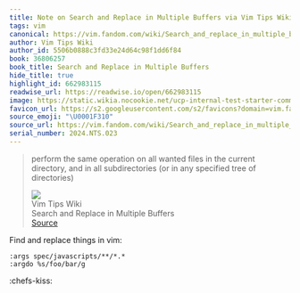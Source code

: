 ```yaml
---
title: Note on Search and Replace in Multiple Buffers via Vim Tips Wiki
tags: vim
canonical: https://vim.fandom.com/wiki/Search_and_replace_in_multiple_buffers#All_files_in_a_tree
author: Vim Tips Wiki
author_id: 5506b0888c3fd33e24d64c98f1dd6f84
book: 36806257
book_title: Search and Replace in Multiple Buffers
hide_title: true
highlight_id: 662983115
readwise_url: https://readwise.io/open/662983115
image: https://static.wikia.nocookie.net/ucp-internal-test-starter-commons/images/a/aa/FandomFireLogo.png/revision/latest?cb=20210713142711
favicon_url: https://s2.googleusercontent.com/s2/favicons?domain=vim.fandom.com
source_emoji: "\U0001F310"
source_url: https://vim.fandom.com/wiki/Search_and_replace_in_multiple_buffers#All_files_in_a_tree:~:text=perform%20the%20same,tree%20of%20directories%29
serial_number: 2024.NTS.023
---
```

> perform the same operation on all wanted files in the current directory, and in all subdirectories (or in any specified tree of directories)
> <div class="quoteback-footer"><div class="quoteback-avatar"><img class="mini-favicon" src="https://s2.googleusercontent.com/s2/favicons?domain=vim.fandom.com"></div><div class="quoteback-metadata"><div class="metadata-inner"><span style="display:none">FROM:</span><div aria-label="Vim Tips Wiki" class="quoteback-author"> Vim Tips Wiki</div><div aria-label="Search and Replace in Multiple Buffers" class="quoteback-title"> Search and Replace in Multiple Buffers</div></div></div><div class="quoteback-backlink"><a target="_blank" aria-label="go to the full text of this quotation" rel="noopener" href="https://vim.fandom.com/wiki/Search_and_replace_in_multiple_buffers#All_files_in_a_tree:~:text=perform%20the%20same,tree%20of%20directories%29" class="quoteback-arrow"> Source</a></div></div>

Find and replace things in vim:

```
:args spec/javascripts/**/*.* 
:argdo %s/foo/bar/g
```

:chefs-kiss: